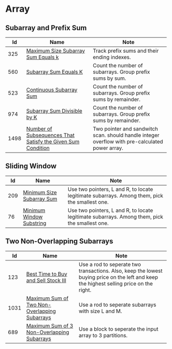 # Array

## Subarray and Prefix Sum
| Id      | Name                                        | Note               |
|---------|---------------------------------------------|--------------------|
| 325     |  <a href="https://github.com/ZSShen/Hacking-Tech-Interview/blob/main/AlgorithmDesign/src/325_Maximum_Size_Subarray_Sum_Equals_k.cpp" target="_blank">Maximum Size Subarray Sum Equals k</a>| Track prefix sums and their ending indexes. |
| 560     |  <a href="https://github.com/ZSShen/Hacking-Tech-Interview/blob/main/AlgorithmDesign/src/560_Subarray_Sum_Equals_K.cpp" target="_blank">Subarray Sum Equals K</a>| Count the number of subarrays. Group prefix sums by sum. |
| 523     |  <a href="https://github.com/ZSShen/Hacking-Tech-Interview/blob/main/AlgorithmDesign/src/523_Continuous_Subarray_Sum.cpp" target="_blank">Continuous Subarray Sum</a>| Count the number of subarrays. Group prefix sums by remainder. |
| 974     |  <a href="https://github.com/ZSShen/Hacking-Tech-Interview/blob/main/AlgorithmDesign/src/974_Subarray_Sums_Divisible_by_K.cpp" target="_blank">Subarray Sum Divisible by K</a>| Count the number of subarrays. Group prefix sums by remainder. |
| 1498     |  <a href="https://github.com/ZSShen/Hacking-Tech-Interview/blob/main/AlgorithmDesign/src/1498_Number_of_Subsequences_That_Satisfy_the_Given_Sum_Condition.cpp" target="_blank">Number of Subsequences That Satisfy the Given Sum Condition</a>| Two pointer and sandwitch scan. should handle integer overflow with pre-calculated power array. |


## Sliding Window
| Id      | Name                                        | Note               |
|---------|---------------------------------------------|--------------------|
| 209     |  <a href="https://github.com/ZSShen/Hacking-Tech-Interview/blob/main/AlgorithmDesign/src/209_Minimum_Size_Subarray_Sum.cpp" target="_blank">Minimum Size Subarray Sum</a>| Use two pointers, L and R, to locate legitimate subarrays. Among them, pick the smallest one.|
| 76     |  <a href="https://github.com/ZSShen/Hacking-Tech-Interview/blob/main/AlgorithmDesign/src/76_Minimum_Window_Substring.cpp" target="_blank">Minimum Window Substring</a>| Use two pointers, L and R, to locate legitimate subarrays. Among them, pick the smallest one.|

## Two Non-Overlapping Subarrays
| Id      | Name                                        | Note               |
|---------|---------------------------------------------|--------------------|
| 123     |  <a href="https://github.com/ZSShen/Hacking-Tech-Interview/blob/main/AlgorithmDesign/src/123_Best_Time_to_Buy_and_Sell_Stock_III.cpp" target="_blank">Best Time to Buy and Sell Stock III</a>| Use a rod to seperate two transactions. Also, keep the lowest buying price on the left and keep the highest selling price on the right. |
| 1031     |  <a href="https://github.com/ZSShen/Hacking-Tech-Interview/blob/main/AlgorithmDesign/src/1031_Maximum_Sum_of_Two_Non-Overlapping_Subarrays.cpp" target="_blank">Maximum Sum of Two Non-Overlapping Subarrays</a>| Use a rod to seperate subarrays with size L and M. |
| 689     |  <a href="https://github.com/ZSShen/Hacking-Tech-Interview/blob/main/AlgorithmDesign/src/689_Maximum_Sum_of_3_Non-Overlapping_Subarrays.cpp" target="_blank">Maximum Sum of 3 Non-Overlapping Subarrays</a>| Use a block to seperate the input array to 3 partitions. |
